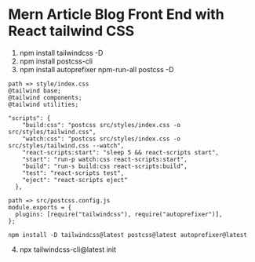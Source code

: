 # Mern Article  Blog Front End with React tailwind CSS


1.  npm install tailwindcss -D
2. npm install postcss-cli
3. npm install autoprefixer npm-run-all postcss -D
```
path => style/index.css
@tailwind base;
@tailwind components;
@tailwind utilities;
```


````
"scripts": {
    "build:css": "postcss src/styles/index.css -o src/styles/tailwind.css",
    "watch:css": "postcss src/styles/index.css -o src/styles/tailwind.css --watch",
    "react-scripts:start": "sleep 5 && react-scripts start",
    "start": "run-p watch:css react-scripts:start",
    "build": "run-s build:css react-scripts:build",
    "test": "react-scripts test",
    "eject": "react-scripts eject"
  },
  ````
  ```
  path => src/postcss.config.js
  module.exports = {
    plugins: [require("tailwindcss"), require("autoprefixer")],
  };
  ```
  ```
  npm install -D tailwindcss@latest postcss@latest autoprefixer@latest
  ```
4. npx tailwindcss-cli@latest init